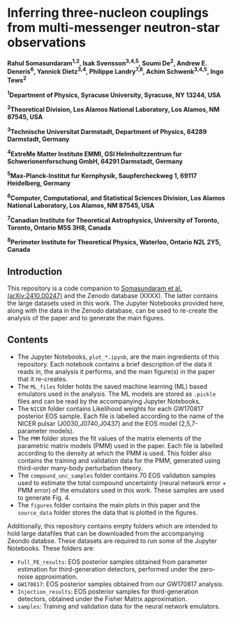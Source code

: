 # Inferring three-nucleon couplings from multi-messenger neutron-star observations

**Rahul Somasundaram<sup>1,2</sup>, Isak Svensson<sup>3,4,5</sup>, Soumi De<sup>2</sup>, Andrew E. Deneris<sup>6</sup>, Yannick Dietz<sup>3,4</sup>, Philippe Landry<sup>7,8</sup>, Achim Schwenk<sup>3,4,5</sup>, Ingo Tews<sup>2</sup>**

**<sup>1</sup>Department of Physics, Syracuse University, Syracuse, NY 13244, USA**

**<sup>2</sup>Theoretical Division, Los Alamos National Laboratory, Los Alamos, NM 87545, USA**

**<sup>3</sup>Technische Universitat Darmstadt, Department of Physics, 64289 Darmstadt, Germany**

**<sup>4</sup>ExtreMe Matter Institute EMMI, GSI Helmholtzzentrum fur Schwerionenforschung GmbH, 64291 Darmstadt, Germany**

**<sup>5</sup>Max-Planck-Institut fur Kernphysik, Saupfercheckweg 1, 69117 Heidelberg, Germany**

**<sup>6</sup>Computer, Computational, and Statistical Sciences Division, Los Alamos National Laboratory, Los Alamos, NM 87545, USA**

**<sup>7</sup>Canadian Institute for Theoretical Astrophysics, University of Toronto, Toronto, Ontario M5S 3H8, Canada**

**<sup>8</sup>Perimeter Institute for Theoretical Physics, Waterloo, Ontario N2L 2Y5, Canada**

## Introduction

This repository is a code companion to [Somasundaram et al. (arXiv:2410.00247)](https://arxiv.org/abs/2410.00247) and the Zenodo database (XXXX). The latter contains the large datasets used in this work. The Jupyter Notebooks provided here, along with the data in the Zenodo database, can be used to re-create the analysis of the paper and to generate the main figures. 

## Contents

 * The Jupyter Notebooks, `plot_*.ipynb`, are the main ingredients of this repository. Each notebook contains a brief description of the data it reads in, the analysis it performs, and the main figure(s) in the paper that it re-creates.
 * The `ML_files` folder holds the saved machine learning (ML) based emulators used in the analysis. The ML models are stored as `.pickle` files and can be read by the accompanying Jupyter Notebooks.
 * The `NICER` folder contains Likelihood weights for each GW170817 posterior EOS sample. Each file is labelled according to the name of the NICER pulsar (J0030,J0740,J0437) and the EOS model (2,5,7-parameter models).
 * The `PMM` folder stores the fit values of the matrix elements of the parametric matrix models (PMM) used in the paper. Each file is labelled according to the density at which the PMM is used. This folder also contains the training and validation data for the PMM, generated using third-order many-body perturbation theory.
 * The `compound_unc_samples` folder contains 70 EOS validation samples used to estimate the total compound uncertainty (neural network error + PMM error) of the emulators used in this work. These samples are used to generate Fig. 4.
 * The `figures` folder contains the main plots in this paper and the `source_data` folder stores the data that is plotted in the figures.

Additionally, this repository contains empty folders which are intended to hold large datafiles that can be downloaded from the accompanying Zeondo databse. These datasets are required to run some of the Jupyter Notebooks. These folders are:
 * `Full_PE_results`: EOS posterior samples obtained from parameter estimation for third-generation detectors, performed under the zero-noise approximation.
 * `GW170817`: EOS posterior samples obtained from our GW170817 analysis.
 * `Injection_results`: EOS posterior samples for third-generation detectors, obtained under the Fisher Matrix approximation.
 * `samples`: Training and validation data for the neural network emulators. 


